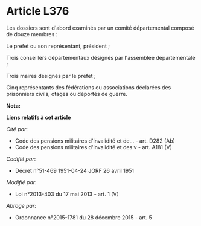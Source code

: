 # Article L376

Les dossiers sont d'abord examinés par un comité départemental composé de douze membres : 

Le préfet ou son représentant, président ; 

Trois conseillers départementaux désignés par l'assemblée départementale ; 

Trois maires désignés par le préfet ; 

Cinq représentants des fédérations ou associations déclarées des prisonniers civils, otages ou déportés de guerre.

**Nota:**



**Liens relatifs à cet article**

_Cité par_:

  - Code des pensions militaires d'invalidité et de... - art. D282 (Ab)
  - Code des pensions militaires d'invalidité et des v - art. A181 (V)

_Codifié par_:

  - Décret n°51-469 1951-04-24 JORF 26 avril 1951

_Modifié par_:

  - Loi n°2013-403 du 17 mai 2013 - art. 1 (V)

_Abrogé par_:

  - Ordonnance n°2015-1781 du 28 décembre 2015 - art. 5
